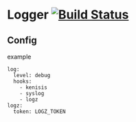 # Logger [![Build Status](https://travis-ci.org/rai-project/logger.svg?branch=master)](https://travis-ci.org/rai-project/logger)

## Config

example

~~~
log:
  level: debug
  hooks:
    - kenisis
    - syslog
    - logz
logz:
  token: LOGZ_TOKEN
~~~
